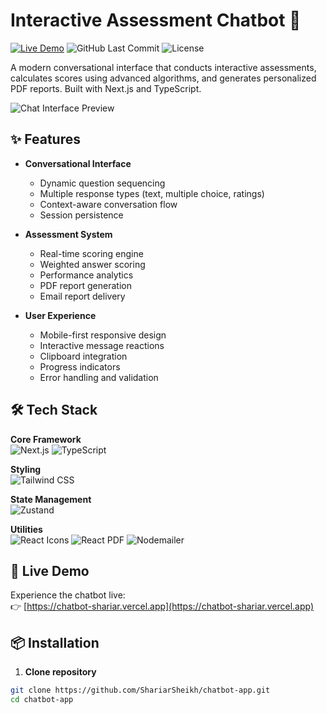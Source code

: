 # Interactive Assessment Chatbot 🤖

[![Live Demo](https://img.shields.io/badge/Live%20Demo-Chat%20Now-blue?style=for-the-badge&logo=vercel)](https://chatbot-shariar.vercel.app)
![GitHub Last Commit](https://img.shields.io/github/last-commit/ShariarSheikh/chatbot-app?style=for-the-badge)
![License](https://img.shields.io/github/license/ShariarSheikh/chatbot-app?style=for-the-badge)

A modern conversational interface that conducts interactive assessments, calculates scores using advanced algorithms, and generates personalized PDF reports. Built with Next.js and TypeScript.

![Chat Interface Preview](https://i.ibb.co/MxhMJKLV/preview-pane.png)

## ✨ Features

- **Conversational Interface**

  - Dynamic question sequencing
  - Multiple response types (text, multiple choice, ratings)
  - Context-aware conversation flow
  - Session persistence

- **Assessment System**

  - Real-time scoring engine
  - Weighted answer scoring
  - Performance analytics
  - PDF report generation
  - Email report delivery

- **User Experience**
  - Mobile-first responsive design
  - Interactive message reactions
  - Clipboard integration
  - Progress indicators
  - Error handling and validation

## 🛠 Tech Stack

**Core Framework**  
![Next.js](https://img.shields.io/badge/Next.js-000000?style=for-the-badge&logo=nextdotjs&logoColor=white)
![TypeScript](https://img.shields.io/badge/TypeScript-3178C6?style=for-the-badge&logo=typescript&logoColor=white)

**Styling**  
![Tailwind CSS](https://img.shields.io/badge/Tailwind_CSS-06B6D4?style=for-the-badge&logo=tailwind-css&logoColor=white)

**State Management**  
![Zustand](https://img.shields.io/badge/Zustand-764ABC?style=for-the-badge&logo=redux&logoColor=white)

**Utilities**  
![React Icons](https://img.shields.io/badge/React_Icons-61DAFB?style=for-the-badge&logo=react&logoColor=white)
![React PDF](https://img.shields.io/badge/React_PDF-61DAFB?style=for-the-badge&logo=react&logoColor=white)
![Nodemailer](https://img.shields.io/badge/Nodemailer-339933?style=for-the-badge&logo=nodemailer&logoColor=white)

## 🚀 Live Demo

Experience the chatbot live:  
👉 [https://chatbot-shariar.vercel.app](https://chatbot-shariar.vercel.app)

## 📦 Installation

1. **Clone repository**

```bash
git clone https://github.com/ShariarSheikh/chatbot-app.git
cd chatbot-app
```
